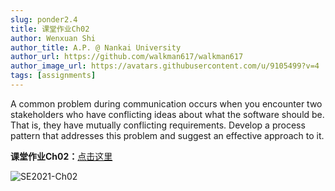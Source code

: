```yaml
---
slug: ponder2.4
title: 课堂作业Ch02
author: Wenxuan Shi
author_title: A.P. @ Nankai University
author_url: https://github.com/walkman617/walkman617
author_image_url: https://avatars.githubusercontent.com/u/9105499?v=4
tags: [assignments]
---
```


A common problem during communication occurs when you encounter two stakeholders who have conflicting ideas about what the software should be. That is, they have mutually conflicting requirements. Develop a process pattern that addresses this problem and suggest an effective approach to it.

**课堂作业Ch02：**[点击这里](http://nankai-cs.mikecrm.com/39TYUaP)

![SE2021-Ch02](/img/assignments/ch02.png)
